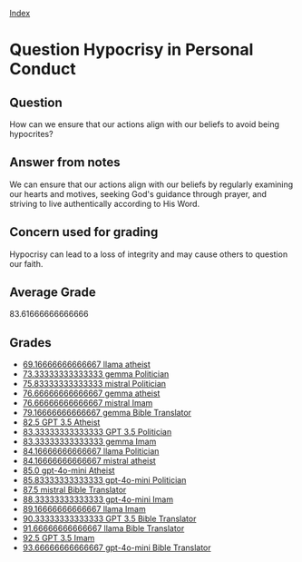 
[Index](../../index.md)
# Question Hypocrisy in Personal Conduct
## Question
How can we ensure that our actions align with our beliefs to avoid being hypocrites?

## Answer from notes
We can ensure that our actions align with our beliefs by regularly examining our hearts and motives, seeking God's guidance through prayer, and striving to live authentically according to His Word.

## Concern used for grading
Hypocrisy can lead to a loss of integrity and may cause others to question our faith.

## Average Grade
83.61666666666666

## Grades
 * [69.16666666666667 llama atheist](../answers/llama_atheist/Hypocrisy_in_Personal_Conduct.md)
 * [73.33333333333333 gemma Politician](../answers/gemma_Politician/Hypocrisy_in_Personal_Conduct.md)
 * [75.83333333333333 mistral Politician](../answers/mistral_Politician/Hypocrisy_in_Personal_Conduct.md)
 * [76.66666666666667 gemma atheist](../answers/gemma_atheist/Hypocrisy_in_Personal_Conduct.md)
 * [76.66666666666667 mistral Imam](../answers/mistral_Imam/Hypocrisy_in_Personal_Conduct.md)
 * [79.16666666666667 gemma Bible Translator](../answers/gemma_Bible_Translator/Hypocrisy_in_Personal_Conduct.md)
 * [82.5 GPT 3.5 Atheist](../answers/GPT_3.5_Atheist/Hypocrisy_in_Personal_Conduct.md)
 * [83.33333333333333 GPT 3.5 Politician](../answers/GPT_3.5_Politician/Hypocrisy_in_Personal_Conduct.md)
 * [83.33333333333333 gemma Imam](../answers/gemma_Imam/Hypocrisy_in_Personal_Conduct.md)
 * [84.16666666666667 llama Politician](../answers/llama_Politician/Hypocrisy_in_Personal_Conduct.md)
 * [84.16666666666667 mistral atheist](../answers/mistral_atheist/Hypocrisy_in_Personal_Conduct.md)
 * [85.0 gpt-4o-mini Atheist](../answers/gpt-4o-mini_Atheist/Hypocrisy_in_Personal_Conduct.md)
 * [85.83333333333333 gpt-4o-mini Politician](../answers/gpt-4o-mini_Politician/Hypocrisy_in_Personal_Conduct.md)
 * [87.5 mistral Bible Translator](../answers/mistral_Bible_Translator/Hypocrisy_in_Personal_Conduct.md)
 * [88.33333333333333 gpt-4o-mini Imam](../answers/gpt-4o-mini_Imam/Hypocrisy_in_Personal_Conduct.md)
 * [89.16666666666667 llama Imam](../answers/llama_Imam/Hypocrisy_in_Personal_Conduct.md)
 * [90.33333333333333 GPT 3.5 Bible Translator](../answers/GPT_3.5_Bible_Translator/Hypocrisy_in_Personal_Conduct.md)
 * [91.66666666666667 llama Bible Translator](../answers/llama_Bible_Translator/Hypocrisy_in_Personal_Conduct.md)
 * [92.5 GPT 3.5 Imam](../answers/GPT_3.5_Imam/Hypocrisy_in_Personal_Conduct.md)
 * [93.66666666666667 gpt-4o-mini Bible Translator](../answers/gpt-4o-mini_Bible_Translator/Hypocrisy_in_Personal_Conduct.md)
